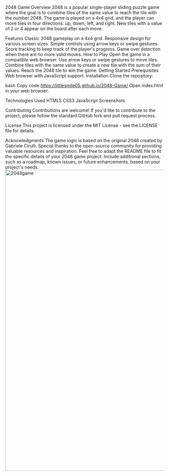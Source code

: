 2048 Game
Overview
2048 is a popular single-player sliding puzzle game where the goal is to combine tiles of the same value to reach the tile with the number 2048. The game is played on a 4x4 grid, and the player can move tiles in four directions: up, down, left, and right. New tiles with a value of 2 or 4 appear on the board after each move.

Features
Classic 2048 gameplay on a 4x4 grid.
Responsive design for various screen sizes.
Simple controls using arrow keys or swipe gestures.
Score tracking to keep track of the player's progress.
Game over detection when there are no more valid moves.
How to Play
Open the game in a compatible web browser.
Use arrow keys or swipe gestures to move tiles.
Combine tiles with the same value to create a new tile with the sum of their values.
Reach the 2048 tile to win the game.
Getting Started
Prerequisites
Web browser with JavaScript support.
Installation
Clone the repository:

bash
Copy code
https://littlesmile05.github.io/2048-Game/
Open index.html in your web browser.

Technologies Used
HTML5
CSS3
JavaScript
Screenshots

Contributing
Contributions are welcome! If you'd like to contribute to the project, please follow the standard GitHub fork and pull request process.

License
This project is licensed under the MIT License - see the LICENSE file for details.

Acknowledgments
The game logic is based on the original 2048 created by Gabriele Cirulli.
Special thanks to the open-source community for providing valuable resources and inspiration.
Feel free to adapt the README file to fit the specific details of your 2048 game project. Include additional sections, such as a roadmap, known issues, or future enhancements, based on your project's needs.
<img width="958" alt="2048game" src="https://github.com/LittleSmile05/2048-Game/assets/111835072/77b10ef8-a763-4a26-b8eb-567adcb17f2d">
